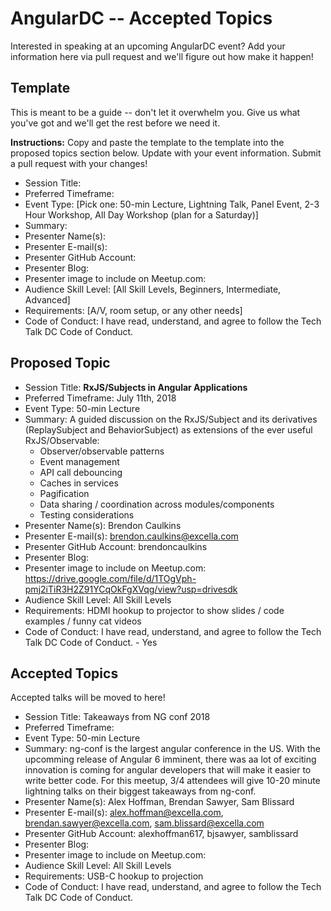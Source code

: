 # AngularDC -- Accepted Topics
Interested in speaking at an upcoming AngularDC event? Add your information here via pull request and we'll figure out how make it happen!

## Template
This is meant to be a guide -- don't let it overwhelm you. Give us what you've got and we'll get the rest before we need it.

**Instructions:** Copy and paste the template to the template into the proposed topics section below. Update with your event information. Submit a pull request with your changes!

* Session Title: 
* Preferred Timeframe:
* Event Type: [Pick one: 50-min Lecture, Lightning Talk, Panel Event, 2-3 Hour Workshop, All Day Workshop (plan for a Saturday)]
* Summary:
* Presenter Name(s):
* Presenter E-mail(s):
* Presenter GitHub Account:
* Presenter Blog:
* Presenter image to include on Meetup.com:
* Audience Skill Level: [All Skill Levels, Beginners, Intermediate, Advanced]
* Requirements: [A/V, room setup, or any other needs]
* Code of Conduct: I have read, understand, and agree to follow the Tech Talk DC Code of Conduct.

## Proposed Topic

* Session Title: **RxJS/Subjects in Angular Applications**
* Preferred Timeframe: July 11th, 2018
* Event Type: 50-min Lecture
* Summary: A guided discussion on the RxJS/Subject and its derivatives (ReplaySubject and BehaviorSubject) as extensions of the ever useful RxJS/Observable: 
  * Observer/observable patterns
  * Event management
  * API call debouncing
  * Caches in services
  * Pagification
  * Data sharing / coordination across modules/components
  * Testing considerations
* Presenter Name(s):  Brendon Caulkins
* Presenter E-mail(s): brendon.caulkins@excella.com
* Presenter GitHub Account: brendoncaulkins
* Presenter Blog:
* Presenter image to include on Meetup.com: https://drive.google.com/file/d/1TOgVph-pmj2iTiR3H2Z91YCqOkFgXVqg/view?usp=drivesdk
* Audience Skill Level: All Skill Levels
* Requirements: HDMI hookup to projector to show slides / code examples / funny cat videos
* Code of Conduct: I have read, understand, and agree to follow the Tech Talk DC Code of Conduct. - Yes


## Accepted Topics

Accepted talks will be moved to here!

* Session Title: Takeaways from NG conf 2018
* Preferred Timeframe: 
* Event Type: 50-min Lecture
* Summary: ng-conf is the largest angular conference in the US. With the upcomming release of Angular 6 imminent, there was aa lot of exciting innovation is coming for angular developers that will make it easier to write better code. For this meetup, 3/4 attendees will give 10-20 minute lightning talks on their biggest takeaways from ng-conf.
* Presenter Name(s): Alex Hoffman, Brendan Sawyer, Sam Blissard
* Presenter E-mail(s): alex.hoffman@excella.com, brendan.sawyer@excella.com, sam.blissard@excella.com
* Presenter GitHub Account: alexhoffman617, bjsawyer, samblissard
* Presenter Blog:
* Presenter image to include on Meetup.com: 
* Audience Skill Level: All Skill Levels
* Requirements: USB-C hookup to projection
* Code of Conduct: I have read, understand, and agree to follow the Tech Talk DC Code of Conduct.
